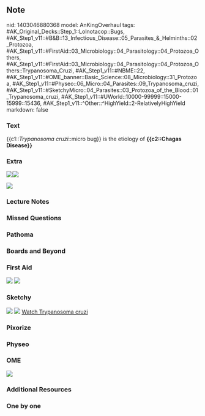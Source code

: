 ## Note
nid: 1403046880368
model: AnKingOverhaul
tags: #AK_Original_Decks::Step_1::Lolnotacop::Bugs, #AK_Step1_v11::#B&B::13_Infectious_Disease::05_Parasites_&_Helminths::02_Protozoa, #AK_Step1_v11::#FirstAid::03_Microbiology::04_Parasitology::04_Protozoa_Others, #AK_Step1_v11::#FirstAid::03_Microbiology::04_Parasitology::04_Protozoa_Others::Trypanosoma_Cruzi, #AK_Step1_v11::#NBME::22, #AK_Step1_v11::#OME_banner::Basic_Science::08_Microbiology::31_Protozoa, #AK_Step1_v11::#Physeo::06_Micro::04_Parasites::09_Trypanosoma_cruzi, #AK_Step1_v11::#SketchyMicro::04_Parasites::03_Protozoa_of_the_Blood::01_Trypanosoma_cruzi, #AK_Step1_v11::#UWorld::10000-99999::15000-15999::15436, #AK_Step1_v11::^Other::^HighYield::2-RelativelyHighYield
markdown: false

### Text
{{c1::<i>Trypanosoma cruzi</i>::micro bug}} is the etiology of
<b>{{c2::Chagas Disease}}</b>

### Extra
<img src="paste-8942121910501.jpg"><img src=
"paste-20980915241125.jpg">
<div><img src="paste-27560805138916.jpg"></div>

### Lecture Notes


### Missed Questions


### Pathoma


### Boards and Beyond


### First Aid
<img src="tmpmqwumo07.png"> <img src="tmpfse_tmtb.png">

### Sketchy
<img src="paste-431309205798915.jpg"> <img src=
"paste-8bfca743a84b154461ba25eb07fb6cd2439c98db.png"> <a href=
"https://dashboard.sketchy.com/study/medical/courses/medical-microbiology/units/medical-microbiology-parasites/videos/medical-microbiology-parasites-protozoa-of-the-blood-trypanosoma-cruzi?utm_source=anki&utm_medium=partnership&utm_campaign=february_update&utm_content=medical">
Watch Trypanosoma cruzi</a>

### Pixorize


### Physeo


### OME
<div class="ome-widget">
  <a href=
  "https://onlinemeded.org/spa/microbiology/protozoa/acquire?ref=anki">
  <img src="_OME_AnkiFlashcards_Lesson_4.png"></a>
</div>

### Additional Resources


### One by one

